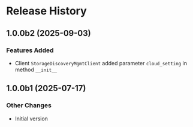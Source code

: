 # Release History

## 1.0.0b2 (2025-09-03)

### Features Added

  - Client `StorageDiscoveryMgmtClient` added parameter `cloud_setting` in method `__init__`

## 1.0.0b1 (2025-07-17)

### Other Changes

  - Initial version
